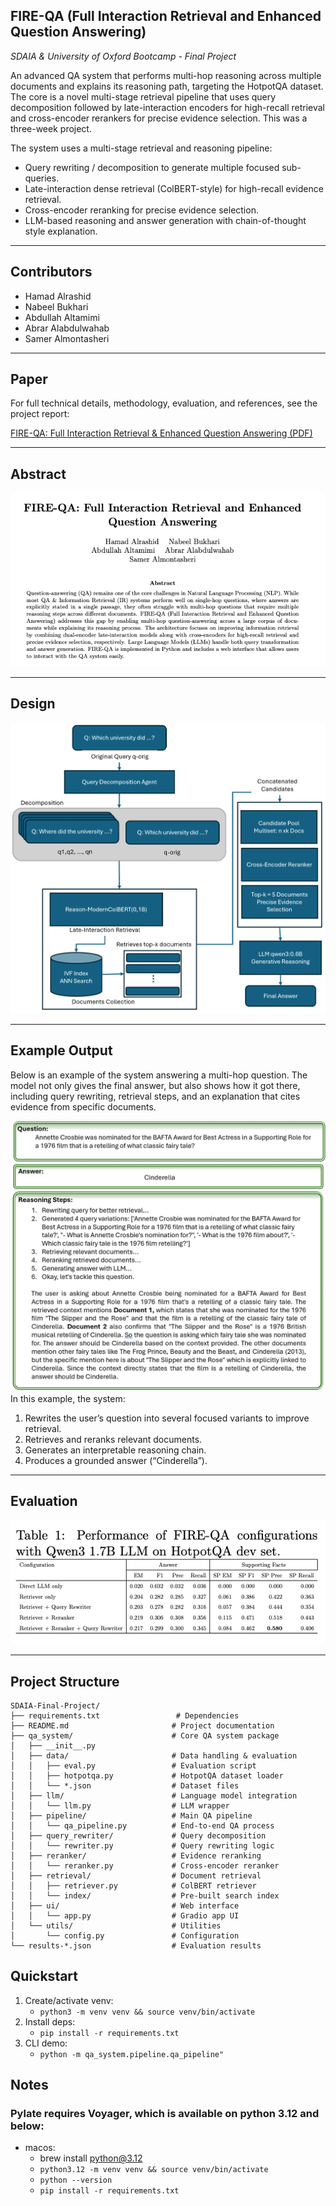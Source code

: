 ## FIRE-QA (Full Interaction Retrieval and Enhanced Question Answering) 

_SDAIA & University of Oxford Bootcamp - Final Project_

An advanced QA system that performs multi-hop reasoning across multiple documents and explains its reasoning path, targeting the HotpotQA dataset. The core is a novel multi-stage retrieval pipeline that uses query decomposition followed by late-interaction encoders for high-recall retrieval and cross-encoder rerankers for precise evidence selection. This was a three-week project.

The system uses a multi-stage retrieval and reasoning pipeline:
- Query rewriting / decomposition to generate multiple focused sub-queries.
- Late-interaction dense retrieval (ColBERT-style) for high-recall evidence retrieval.
- Cross-encoder reranking for precise evidence selection.
- LLM-based reasoning and answer generation with chain-of-thought style explanation.

---

## Contributors
- Hamad Alrashid  
- Nabeel Bukhari  
- Abdullah Altamimi  
- Abrar Alabdulwahab  
- Samer Almontasheri

---

## Paper
For full technical details, methodology, evaluation, and references, see the project report:

[FIRE-QA: Full Interaction Retrieval & Enhanced Question Answering (PDF)](FIRE_QA_paper.pdf)

---

## Abstract

![Abstract](abstract.png)

---

## Design
![Design](design.png)

---

## Example Output

Below is an example of the system answering a multi-hop question. The model not only gives the final answer, but also shows how it got there, including query rewriting, retrieval steps, and an explanation that cites evidence from specific documents.

![Reasoning Example](reasoning_example.png)
In this example, the system:  
1. Rewrites the user’s question into several focused variants to improve retrieval.  
2. Retrieves and reranks relevant documents.  
3. Generates an interpretable reasoning chain.  
4. Produces a grounded answer (“Cinderella”).

---

## Evaluation
![Evaluation](eval.png)

---

## Project Structure

```
SDAIA-Final-Project/
├── requirements.txt                 # Dependencies
├── README.md                       # Project documentation
├── qa_system/                      # Core QA system package
│   ├── __init__.py
│   ├── data/                       # Data handling & evaluation
│   │   ├── eval.py                 # Evaluation script
│   │   ├── hotpotqa.py             # HotpotQA dataset loader
│   │   └── *.json                  # Dataset files
│   ├── llm/                        # Language model integration
│   │   └── llm.py                  # LLM wrapper
│   ├── pipeline/                   # Main QA pipeline
│   │   └── qa_pipeline.py          # End-to-end QA process
│   ├── query_rewriter/             # Query decomposition
│   │   └── rewriter.py             # Query rewriting logic
│   ├── reranker/                   # Evidence reranking
│   │   └── reranker.py             # Cross-encoder reranker
│   ├── retrieval/                  # Document retrieval
│   │   ├── retriever.py            # ColBERT retriever
│   │   └── index/                  # Pre-built search index
│   ├── ui/                         # Web interface
│   │   └── app.py                  # Gradio app UI
│   └── utils/                      # Utilities
│       └── config.py               # Configuration
└── results-*.json                  # Evaluation results
```

## Quickstart

1. Create/activate venv:
   - `python3 -m venv venv && source venv/bin/activate`
2. Install deps:
   - `pip install -r requirements.txt`
3. CLI demo:
   - `python -m qa_system.pipeline.qa_pipeline"`


## Notes
### Pylate requires Voyager, which is available on python 3.12 and below:

- macos:
   - brew install python@3.12
   - `python3.12 -m venv venv && source venv/bin/activate`
   - `python --version`
   - `pip install -r requirements.txt`



